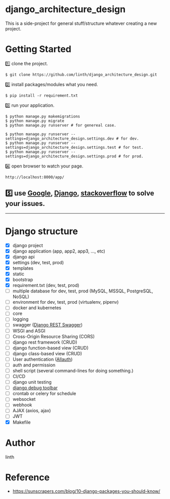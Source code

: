 # django_architecture_design
This is a side-project for general stuff/structure whatever creating a new project.


# Getting Started
:one: clone the project.
```
$ git clone https://github.com/linth/django_architecture_design.git
```

:two: install packages/modules what you need.
```
$ pip install -r requirement.txt
```

:three: run your application.
```
$ python manage.py makemigrations
$ python manage.py migrate
$ python manage.py runserver # for genereal case.

$ python manage.py runserver --settings=django_architecture_design.settings.dev # for dev.
$ python manage.py runserver --settings=django_architecture_design.settings.test # for test.
$ python manage.py runserver --settings=django_architecture_design.settings.prod # for prod.
```

:four: open browser to watch your page.
```
http://localhost:8000/app/
```

## :five: use [Google](https://www.google.com/), [Django](https://www.djangoproject.com/), [stackoverflow](https://stackoverflow.com/) to solve your issues.

---
# Django structure
- [x] django project
- [x] django application (app, app2, app3, ..., etc)
- [x] django api
- [x] settings (dev, test, prod)
- [x] templates
- [x] static
- [x] bootstrap
- [x] requirement.txt (dev, test, prod)
- [ ] multiple database for dev, test, prod (MySQL, MSSQL, PostgreSQL, NoSQL)
- [ ] environment for dev, test, prod (virtualenv, pipenv)
- [ ] docker and kubernetes
- [ ] core
- [ ] logging
- [ ] swagger ([Django REST Swagger](https://django-rest-swagger.readthedocs.io/en/latest/))
- [ ] WSGI and ASGI
- [ ] Cross-Origin Resource Sharing (CORS)
- [ ] django rest framework (CRUD)
- [ ] django function-based view (CRUD)
- [ ] django class-based view (CRUD)
- [ ] User authentication ([Allauth](https://django-allauth.readthedocs.io/en/latest/))
- [ ] auth and permission
- [ ] shell script (several command-lines for doing something.)
- [ ] CI/CD
- [ ] django unit testing
- [ ] [django debug toolbar](https://django-debug-toolbar.readthedocs.io/en/latest/)
- [ ] crontab or celery for schedule
- [ ] websocket
- [ ] webhook
- [ ] AJAX (axios, ajax)
- [ ] JWT
- [x] Makefile

# Author
linth

# Reference
- https://sunscrapers.com/blog/10-django-packages-you-should-know/

